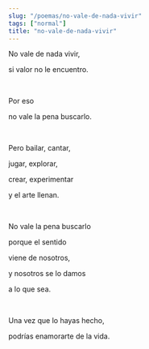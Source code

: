 ```yaml
---
slug: "/poemas/no-vale-de-nada-vivir"
tags: ["normal"]
title: "no-vale-de-nada-vivir"
---
```

No vale de nada vivir,

si valor no le encuentro.

&nbsp;

Por eso

no vale la pena buscarlo.

&nbsp;

Pero bailar, cantar,

jugar, explorar,

crear, experimentar

y el arte llenan.

&nbsp;

No vale la pena buscarlo

porque el sentido

viene de nosotros,

y nosotros se lo damos

a lo que sea.

&nbsp;

Una vez que lo hayas hecho,

podrías enamorarte de la vida.